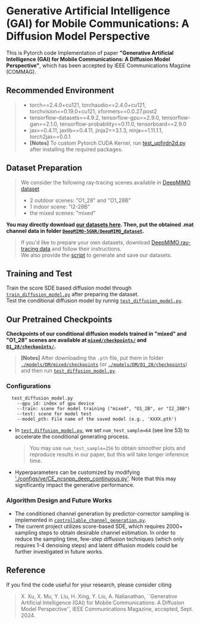 # Generative Artificial Intelligence (GAI) for Mobile Communications: A Diffusion Model Perspective

This is Pytorch code Implementation of paper **"Generative Artificial Intelligence (GAI) for Mobile Communications: A Diffusion Model Perspective"**, which has been accepted by IEEE Communications Magzine (COMMAG).


## Recommended Environment
>+ torch==2.4.0+cu121, torchaudio==2.4.0+cu121, torchvision==0.19.0+cu121, xformers==0.0.27.post2
>+ tensorflow-datasets==4.9.2, tensorflow-gpu==2.9.0, tensorflow-gan==2.1.0, tensorflow-probability==0.11.0, tensorboard==2.9.0
>+ jax==0.4.11, jaxlib==0.4.11, jinja2==3.1.3, ninja==1.11.1.1, torch2jax==0.0.1
>+ **[Notes]** To custom Pytorch CUDA Kernel, run [test_upfirdn2d.py](./sde_score/op/test/test_upfirdn2d.py) after installing the required packages. 

## Dataset Preparation
> We consider the following ray-tracing scenes available in [DeepMIMO dataset](https://www.deepmimo.net/versions/5gnr/) 
  > + 2 outdoor scenes: "O1_28" and "O1_28B"
  > + 1 indoor scene: "I2-28B"
  > + the mixed scenes: "mixed" <br>

**You may directly download [our datasets here](https://drive.google.com/drive/folders/1AwuStJrzWd1K4oBgbI8u3ua5IMKYO-PZ?usp=sharing). Then, put the obtained .mat channel data in folder [`DeepMIMO-5GNR/DeepMIMO_dataset`](./DeepMIMO-5GNR/DeepMIMO_dataset).**
> If you'd like to prepare your own datasets, download [DeepMIMO ray-tracing data](https://www.deepmimo.net/scenarios/) and follow their instructions. <br>
> We also provide the [script](./DeepMIMO-5GNR/DeepMIMO_Dataset_Generator.m) to generate and save our datasets.


## Training and Test
Train the score SDE based diffusion model through [`train_diffusion_model.py`](./train_diffusion_model.py) after preparing the dataset. <br>
Test the conditional diffusion model by runnig [`test_diffusion_model.py`](./test_diffusion_model.py). <br>

## Our Pretrained Checkpoints 
**Checkpoints of our conditional diffusion models trained in "mixed" and "O1_28" scenes are available at [`mixed/checkpoints/`](https://drive.google.com/drive/folders/1Gu5Vyj8VIYAKS48T3Ol3WUI-YhiXfRza?usp=sharing) and [`O1_28/checkpoints/`](https://drive.google.com/drive/folders/1_BZ831vk7W25xhw49ta6h5hI-si12cwx?usp=sharing).
<br>**
>**[Notes]** After downloading the ``.pth`` file, put them in folder [`./models/DM/mixed/checkpoints`](./models/DM/mixed/checkpoints) (or [`./models/DM/O1_28/checkpoints`](./models/DM/O1_28/checkpoints)) and then run [`test_diffusion_model.py`](./test_diffusion_model.py).
### Configurations
```
  test_diffusion_model.py
    --gpu_id: index of gpu device
    --train: scene for model training ("mixed", "O1_2B", or "I2_28B")
    --test: scene for model test
    --model_pth: File name of the saved model (e.g., 'XXXX.pth')
```
+ In [`test_diffusion_model.py`](./test_diffusion_model.py), we set `num_test_sample=64` (see line 53) to accelerate the conditional generating process. <br>
  > You may use `num_test_sample=256` to obtain smoother plots and reproduce results in our paper, but this will take longer inference time.
+ Hyperparameters can be customized by modifying ['./configs/ve/CE_ncsnpp_deep_continuous.py'](./configs/ve/CE_ncsnpp_deep_continuous.py). Note that this may significantly impact the generative performance.
### Algorithm Design and Future Works
+ The conditioned channel generation by predictor-corrector sampling is implemented in [`controllable_channel_generation.py`](./controllable_channel_generation.py).
+ The current project utilizes score-based SDE, which requires 2000+ sampling steps to obtain desirable channel estimation. In order to reduce the sampling time, few-step diffusion techniques (which only requires 1-4 denoising steps) and latent diffusion models could be further investigated in future works.

## Reference
If you find the code useful for your research, please consider citing
> X. Xu, X. Mu, Y. Liu, H. Xing, Y. Liu, A. Nallanathan, ``Generative Artificial Intelligence (GAI) for Mobile Communications: A Diffusion Model Perspective'', IEEE Communications Magazine, accepted, Sept. 2024.

